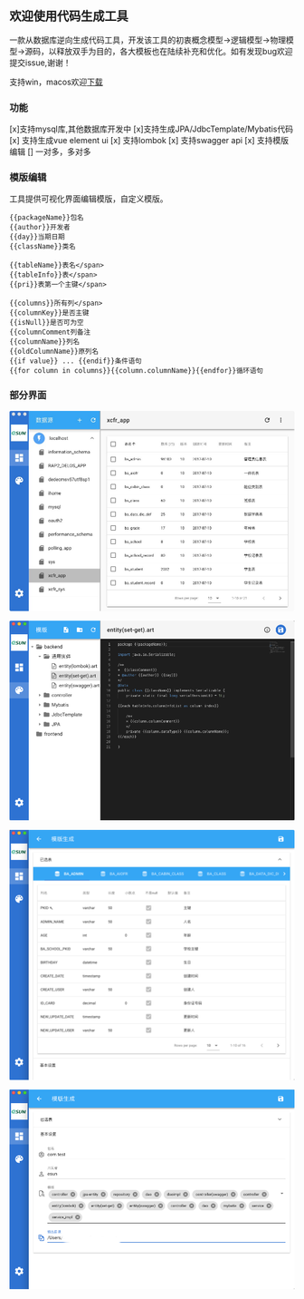 ## 欢迎使用代码生成工具

一款从数据库逆向生成代码工具，开发该工具的初衷概念模型->逻辑模型->物理模型->源码，以释放双手为目的，各大模板也在陆续补充和优化。如有发现bug欢迎提交issue,谢谢！

支持win，macos欢迎[下载](https://github.com/eshun/pandora-doc/releases)

### 功能

[x]支持mysql库,其他数据库开发中
[x]支持生成JPA/JdbcTemplate/Mybatis代码
[x] 支持生成vue element ui
[x] 支持lombok
[x] 支持swagger api
[x] 支持模版编辑
[] 一对多，多对多


### 模版编辑

工具提供可视化界面编辑模版，自定义模版。
```
{{packageName}}包名
{{author}}开发者
{{day}}当期日期
{{className}}类名

{{tableName}}表名</span>
{{tableInfo}}表</span>
{{pri}}表第一个主键</span>

{{columns}}所有列</span>
{{columnKey}}是否主键
{{isNull}}是否可为空
{{columnComment列备注
{{columnName}}列名
{{oldColumnName}}原列名
{{if value}} ... {{endif}}条件语句
{{for column in columns}}{{column.columnName}}{{endfor}}循环语句
```

### 部分界面

![head](images/1.jpeg)

![head](images/2.png)

![head](images/3.png)

![head](images/4.png)
